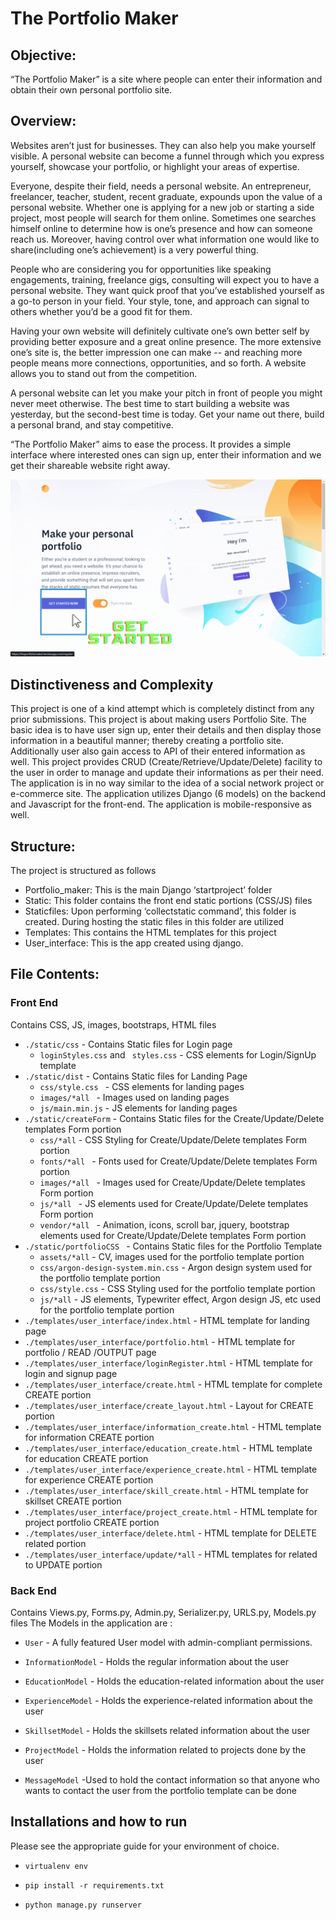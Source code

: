 ﻿ # The Portfolio Maker

## Objective: 
“The Portfolio Maker” is a site where people can enter their information and obtain their own personal portfolio site. 

## Overview:
Websites aren’t just for businesses. They can also help you make yourself visible. A personal website can become a funnel through which you express yourself, showcase your portfolio, or highlight your areas of expertise. 

Everyone, despite their field, needs a personal website. An entrepreneur, freelancer, teacher, student, recent graduate, expounds upon the value of a personal website. Whether one is applying for a new job or starting a side project, most people will search for them online. Sometimes one searches himself online to determine how is one’s presence and how can someone reach us. Moreover, having control over what information one would like to share(including one’s achievement) is a very powerful thing.

People who are considering you for opportunities like speaking engagements, training, freelance gigs, consulting will expect you to have a personal website. They want quick proof that you’ve established yourself as a go-to person in your field. Your style, tone, and approach can signal to others whether you’d be a good fit for them.

Having your own website will definitely cultivate one’s own better self by providing better exposure and a great online presence. The more extensive one’s site is, the better impression one can make -- and reaching more people means more connections, opportunities, and so forth. A website allows you to stand out from the competition. 

A personal website can let you make your pitch in front of people you might never meet otherwise. The best time to start building a website was yesterday, but the second-best time is today. Get your name out there, build a personal brand, and stay competitive.

“The Portfolio Maker” aims to ease the process. It provides a simple interface where interested ones can sign up, enter their information and we get their shareable website right away.

![](theportfoliomaker.gif)

## Distinctiveness and Complexity

This project is one of a kind attempt which is completely distinct from any prior submissions. This project is about making users Portfolio Site. The basic idea is to have user sign up, enter their details and then display those information in a beautiful manner; thereby creating a portfolio site. Additionally user also gain access to API of their entered information as well. This project provides CRUD (Create/Retrieve/Update/Delete) facility to the user in order to manage and update their informations as per their need. The application is in no way similar to the idea of a social network project or e-commerce site. The application utilizes Django (6 models) on the backend and Javascript for the front-end. The application is mobile-responsive as well.


## Structure:
The project is structured as follows
- Portfolio_maker: This is the main Django ‘startproject’ folder
- Static: This folder contains the front end static portions (CSS/JS) files
- Staticfiles: Upon performing ‘collectstatic command’, this folder is created. During hosting the static files in this folder are utilized 
- Templates: This contains the HTML templates for this project
- User_interface: This is the app created using django.


## File Contents:

### Front End
Contains CSS, JS, images, bootstraps, HTML files
- ``` ./static/css ``` -  Contains Static files for Login page
  - ` loginStyles.css ` and ` styles.css` - CSS elements for Login/SignUp template
- `./static/dist` - Contains Static files for Landing Page
  - `css/style.css ` - CSS elements for landing pages
  - `images/*all ` - Images used on landing pages
  - `js/main.min.js` - JS elements for landing pages
- `./static/createForm` - Contains Static files for the Create/Update/Delete templates Form portion
  - `css/*all` - CSS Styling for Create/Update/Delete templates Form portion
  - `fonts/*all ` - Fonts used for Create/Update/Delete templates Form portion
  - `images/*all ` - Images used for Create/Update/Delete templates Form portion
  - `js/*all ` - JS elements used for Create/Update/Delete templates Form portion
  - `vendor/*all ` - Animation, icons, scroll bar, jquery, bootstrap elements  used for Create/Update/Delete templates Form portion
- `./static/portfolioCSS ` - Contains Static files for the Portfolio Template
  - `assets/*all` - CV, images used for the portfolio template portion
  - `css/argon-design-system.min.css` - Argon design system used for the portfolio template portion
  - `css/style.css` - CSS Styling used for the portfolio template portion
  - `js/*all` - JS elements, Typewriter effect, Argon design JS, etc used for the portfolio template portion
-  `./templates/user_interface/index.html` -  HTML template for landing page
- `./templates/user_interface/portfolio.html` -  HTML template for portfolio / READ /OUTPUT page
- `./templates/user_interface/loginRegister.html` -  HTML template for login and signup page
- `./templates/user_interface/create.html` - HTML template for complete CREATE portion
- `./templates/user_interface/create_layout.html` - Layout for CREATE portion
- `./templates/user_interface/information_create.html` -  HTML template for information CREATE portion
- `./templates/user_interface/education_create.html` -  HTML template for education CREATE portion 
- `./templates/user_interface/experience_create.html` -  HTML template for experience CREATE portion
- `./templates/user_interface/skill_create.html` -  HTML template for skillset CREATE portion
- `./templates/user_interface/project_create.html` -  HTML template for project portfolio CREATE portion
- `./templates/user_interface/delete.html` -  HTML template for DELETE related portion
- `./templates/user_interface/update/*all` -  HTML templates for related to UPDATE portion


### Back End
Contains Views.py, Forms.py, Admin.py, Serializer.py, URLS.py, Models.py files
The Models in the application are :
- `User` - A fully featured User model with admin-compliant permissions.

- `InformationModel` - Holds the regular information about the user

- `EducationModel` - Holds the education-related information about the user

- `ExperienceModel` - Holds the experience-related information about the user

- `SkillsetModel` - Holds the skillsets related information about the user

- `ProjectModel` - Holds the information related to projects done by the user

- `MessageModel` -Used to hold the contact information so that anyone who wants to contact the user from the portfolio template can be done

## Installations and how to run
Please see the appropriate guide for your environment of choice.
- `virtualenv env`

- `pip install -r requirements.txt`

- `python manage.py runserver`
